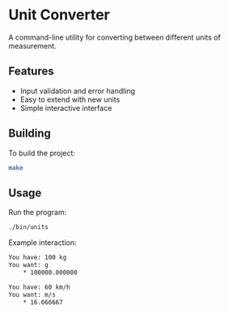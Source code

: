 # Unit Converter

A command-line utility for converting between different units of measurement.

## Features

- Input validation and error handling
- Easy to extend with new units
- Simple interactive interface

## Building

To build the project:

```sh
make
```

## Usage
Run the program:
```sh
./bin/units
```

Example interaction:
```sh
You have: 100 kg
You want: g
    * 100000.000000

You have: 60 km/h  
You want: m/s
    * 16.666667
```


